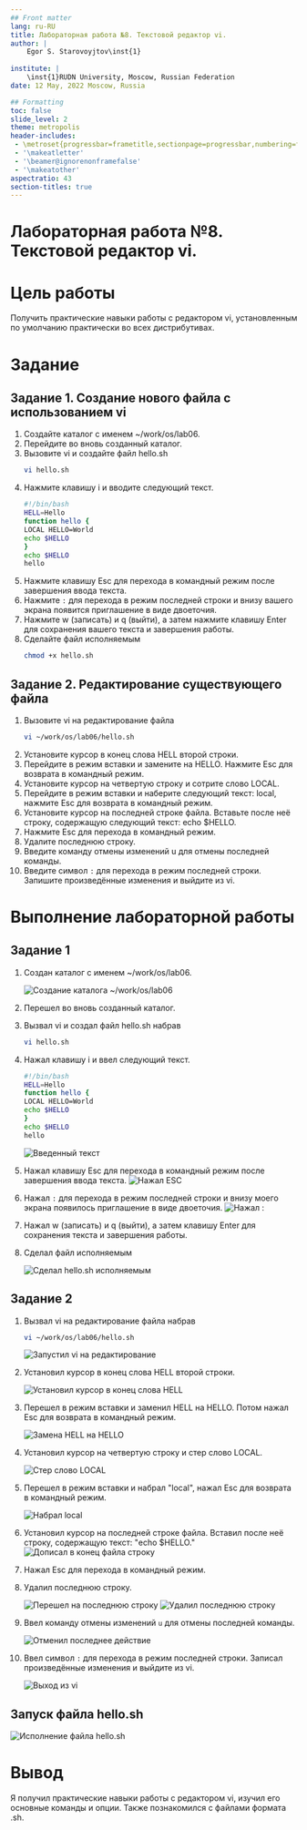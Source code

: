 ```yaml
---
## Front matter
lang: ru-RU
title: Лабораторная работа №8. Текстовой редактор vi.
author: |
	Egor S. Starovoyjtov\inst{1}
	
institute: |
	\inst{1}RUDN University, Moscow, Russian Federation
date: 12 May, 2022 Moscow, Russia

## Formatting
toc: false
slide_level: 2
theme: metropolis
header-includes: 
 - \metroset{progressbar=frametitle,sectionpage=progressbar,numbering=fraction}
 - '\makeatletter'
 - '\beamer@ignorenonframefalse'
 - '\makeatother'
aspectratio: 43
section-titles: true
---
```


# Лабораторная работа №8. Текстовой редактор vi.


# Цель работы
Получить практические навыки работы с редактором vi, установленным по умолчанию практически во всех дистрибутивах.

# Задание
## Задание 1. Создание нового файла с использованием vi
1. Создайте каталог с именем ~/work/os/lab06.
2. Перейдите во вновь созданный каталог.
3. Вызовите vi и создайте файл hello.sh
    ```bash
    vi hello.sh
    ```
4. Нажмите клавишу i и вводите следующий текст.
    ```sh
    #!/bin/bash
    HELL=Hello
    function hello {
    LOCAL HELLO=World
    echo $HELLO
    }
    echo $HELLO
    hello
    ```
5. Нажмите клавишу Esc для перехода в командный режим после завершения ввода
текста.
6. Нажмите ```:``` для перехода в режим последней строки и внизу вашего экрана появится
приглашение в виде двоеточия.
7. Нажмите w (записать) и q (выйти), а затем нажмите клавишу Enter для сохранения
вашего текста и завершения работы.
8. Сделайте файл исполняемым
    ```bash
    chmod +x hello.sh
    ```

## Задание 2. Редактирование существующего файла
1. Вызовите vi на редактирование файла
    ```bash
    vi ~/work/os/lab06/hello.sh
    ```
2. Установите курсор в конец слова HELL второй строки.
3. Перейдите в режим вставки и замените на HELLO. Нажмите Esc для возврата в командный режим.
4. Установите курсор на четвертую строку и сотрите слово LOCAL.
5. Перейдите в режим вставки и наберите следующий текст: local, нажмите Esc для
возврата в командный режим.
6. Установите курсор на последней строке файла. Вставьте после неё строку, содержащую
следующий текст: echo $HELLO.
7. Нажмите Esc для перехода в командный режим.
8. Удалите последнюю строку.
9. Введите команду отмены изменений u для отмены последней команды.
10. Введите символ ```:``` для перехода в режим последней строки. Запишите произведённые
изменения и выйдите из vi.


# Выполнение лабораторной работы
## Задание 1
1. Создан каталог с именем ~/work/os/lab06.

    ![Создание каталога ~/work/os/lab06](image/1_12.png)

2. Перешел во вновь созданный каталог.

3. Вызвал vi и создал файл hello.sh набрав
    ```bash
    vi hello.sh
    ```

4. Нажал клавишу i и ввел следующий текст.
    ```sh
    #!/bin/bash
    HELL=Hello
    function hello {
    LOCAL HELLO=World
    echo $HELLO
    }
    echo $HELLO
    hello
    ```

    ![Введенный текст](image/1_4.png)

5. Нажал клавишу Esc для перехода в командный режим после завершения ввода
текста.
    ![Нажал ESC](image/1_5.png)

6. Нажал ```:``` для перехода в режим последней строки и внизу моего экрана появилось
приглашение в виде двоеточия.
    ![Нажал :](image/1_6.png)

7. Нажал w (записать) и q (выйти), а затем клавишу Enter для сохранения текста и завершения работы.

8. Сделал файл исполняемым

    ![Сделал hello.sh исполняемым](image/1_8.png)

## Задание 2
1. Вызвал vi на редактирование файла набрав
    ```bash
    vi ~/work/os/lab06/hello.sh
    ```
    ![Запустил vi на редактирование](image/2_1.png)

2. Установил курсор в конец слова HELL второй строки.

    ![Установил курсор в конец слова HELL](image/2_2.png)

3. Перешел в режим вставки и заменил HELL на HELLO. Потом нажал Esc для возврата в командный режим.

    ![Замена HELL на HELLO](image/2_3.png)

4. Установил курсор на четвертую строку и стер слово LOCAL.

    ![Стер слово LOCAL](image/2_4.png)

5. Перешел в режим вставки и набрал "local", нажал Esc для возврата в командный режим.

    ![Набрал local](image/2_5.png)

6. Установил курсор на последней строке файла. Вставил после неё строку, содержащую текст: "echo $HELLO."
    ![Дописал в конец файла строку](image/2_6.png)

7. Нажал Esc для перехода в командный режим.

8. Удалил последнюю строку. 

    ![Перешел на последнюю строку](image/2_8_1.png)
    ![Удалил последнюю строку](image/2_8_2.png)

9. Ввел команду отмены изменений ```u``` для отмены последней команды.

    ![Отменил последнее действие](image/2_9.png)

10. Ввел символ ```:``` для перехода в режим последней строки. Записал произведённые
изменения и выйдите из vi.
    
    ![Выход из vi](image/2_10.png)

## Запуск файла hello.sh
![Исполнение файла hello.sh](image/result.png)

# Вывод
Я получил практические навыки работы с редактором vi, изучил его основные команды и опции. Также познакомился с файлами формата .sh.
